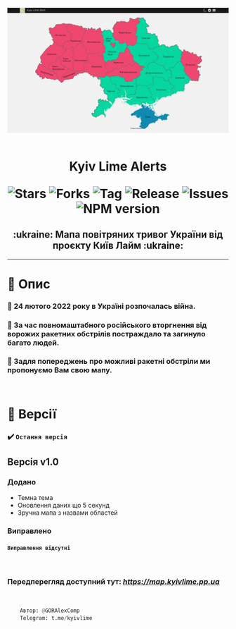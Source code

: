 <p align="center">
    <img src="./preview.png" alt="Preview project">
    <br><br>
    <h1 align="center">
        Kyiv Lime Alerts
        <p></p>
        <img src="https://img.shields.io/github/stars/GORAlexComp/KyivLimeAlerts.svg" alt="Stars">
        <img src="https://img.shields.io/github/forks/GORAlexComp/KyivLimeAlerts.svg" alt="Forks">
        <img src="https://img.shields.io/github/tag/GORAlexComp/KyivLimeAlerts.svg" alt="Tag">
        <img src="https://img.shields.io/github/release/GORAlexComp/KyivLimeAlerts.svg" alt="Release">
        <img src="https://img.shields.io/github/issues/GORAlexComp/KyivLimeAlerts.svg" alt="Issues">
        <img src="https://img.shields.io/npm/v/GORAlexComp/KyivLimeAlerts.svg" alt="NPM version">
    </h1>
    <h2 align="center">:ukraine: Мапа повітряних тривог України від проєкту <b>Київ Лайм</b> :ukraine:</h2>
<hr>
</p>

<p></p>

# :page_facing_up: Опис

### :calendar: 24 лютого 2022 року в Україні розпочалась війна.
### :rocket: За час повномаштабного російського вторгнення від ворожих ракетних обстрілів постраждало та загинуло багато людей.
### :rotating_light: Задля попереджень про можливі ракетні обстріли ми пропонуємо Вам свою мапу.

<br>

# :memo: Версії

### :heavy_check_mark: `Остання версія`
## **Версія v1.0**

### Додано
- Темна тема
- Оновлення даних що 5 секунд
- Зручна мапа з назвами областей

### Виправлено
#### `Виправлення відсутні`

<br>

### Передперегляд доступний тут: *https://map.kyivlime.pp.ua*

<br>

```py
	Автор: @GORAlexComp
    Telegram: t.me/kyivlime
```